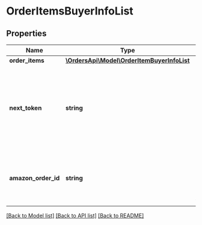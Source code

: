 # OrderItemsBuyerInfoList

## Properties
Name | Type | Description | Notes
------------ | ------------- | ------------- | -------------
**order_items** | [**\OrdersApi\Model\OrderItemBuyerInfoList**](OrderItemBuyerInfoList.md) |  | 
**next_token** | **string** | When present and not empty, pass this string token in the next request to return the next response page. | [optional] 
**amazon_order_id** | **string** | An Amazon-defined order identifier, in 3-7-7 format. | 

[[Back to Model list]](../README.md#documentation-for-models) [[Back to API list]](../README.md#documentation-for-api-endpoints) [[Back to README]](../README.md)


